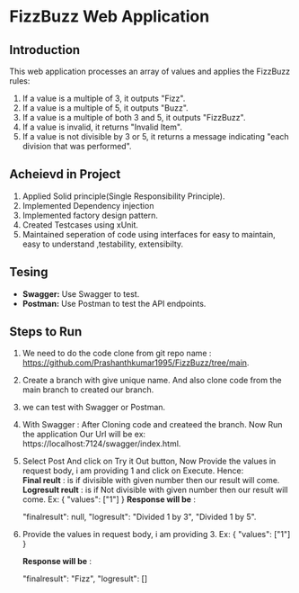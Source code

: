# FizzBuzz Web Application

## Introduction

This web application processes an array of values and applies the FizzBuzz rules:

1. If a value is a multiple of 3, it outputs "Fizz".
2. If a value is a multiple of 5, it outputs "Buzz".
3. If a value is a multiple of both 3 and 5, it outputs "FizzBuzz".
4. If a value is invalid, it returns "Invalid Item".
5. If a value is not divisible by 3 or 5, it returns a message indicating "each division that was performed".


## Acheievd in Project
1. Applied Solid principle(Single Responsibility Principle).
2. Implemented  Dependency injection 
3. Implemented factory design pattern.
4. Created Testcases using xUnit.
5. Maintained seperation of code using interfaces for easy to maintain, easy to understand
   ,testability, extensibilty.

## Tesing

- **Swagger:** Use Swagger to test.
- **Postman:** Use Postman to test the API endpoints.

## Steps to Run

1. We need to do the code clone from git repo name : https://github.com/Prashanthkumar1995/FizzBuzz/tree/main.
2. Create a branch with give unique name. And also clone code from the main branch to created our branch.
3. we can test with Swagger or Postman.
4. With Swagger : After Cloning code and createed the branch. Now Run the application Our Url will be ex:  
   https://localhost:7124/swagger/index.html.
5. Select  Post And click on Try it Out button, Now Provide the values in request body, i am providing 1 
   and click on Execute.
   Hence:  
   **Final reult**     : is if divisible with given number then our result will come.
   **Logresult reult** : is if Not divisible with given number then our result will come.
   Ex: 
   {
   "values": ["1"]
    }
   **Response will be** : 	

      "finalresult": null,
      "logresult": 
      "Divided 1 by 3",
      "Divided 1 by 5".

6. Provide the values in request body, i am providing 3.
   Ex: 
   {
   "values": ["1"]
   }

   **Response will be** : 	

    "finalresult": "Fizz",
    "logresult": []
